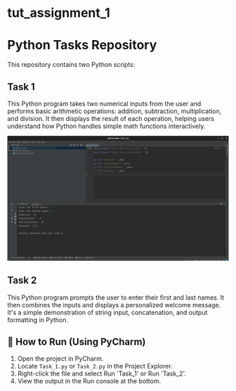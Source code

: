 # tut_assignment_1
# Python Tasks Repository

This repository contains two Python scripts:

## Task 1
This Python program takes two numerical inputs from the user and performs basic arithmetic operations: addition, subtraction, multiplication, and division. It then displays the result of each operation, helping users understand how Python handles simple math functions interactively.

![Task_1](https://github.com/atelsingh/tut_assignment_1/blob/main/Task_1.png)


## Task 2
This Python program prompts the user to enter their first and last names. It then combines the inputs and displays a personalized welcome message. It's a simple demonstration of string input, concatenation, and output formatting in Python.



## 🚀 How to Run (Using PyCharm)

1. Open the project in PyCharm.
2. Locate `Task_1.py` or `Task_2.py` in the Project Explorer.
3. Right-click the file and select Run 'Task_1' or Run 'Task_2'.
4. View the output in the Run console at the bottom.
